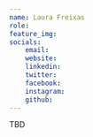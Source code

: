 ```yaml
---
name: Laura Freixas
role: 
feature_img: 
socials:
    email: 
    website:
    linkedin:
    twitter:
    facebook:
    instagram:
    github:
---
```


TBD